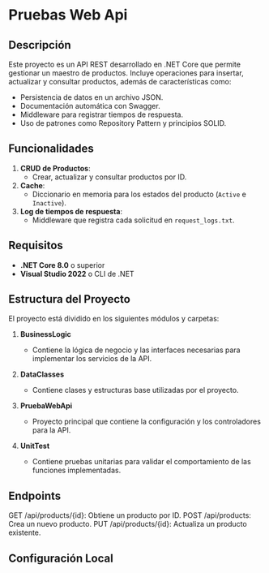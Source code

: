 ﻿# Pruebas Web Api

## Descripción
Este proyecto es un API REST desarrollado en .NET Core que permite gestionar un maestro de productos. Incluye operaciones para insertar, actualizar y consultar productos, además de características como:
- Persistencia de datos en un archivo JSON.
- Documentación automática con Swagger.
- Middleware para registrar tiempos de respuesta.
- Uso de patrones como Repository Pattern y principios SOLID.

## Funcionalidades
1. **CRUD de Productos**:
   - Crear, actualizar y consultar productos por ID.
2. **Cache**:
   - Diccionario en memoria para los estados del producto (`Active` e `Inactive`).
3. **Log de tiempos de respuesta**:
   - Middleware que registra cada solicitud en `request_logs.txt`.

## Requisitos
- **.NET Core 8.0** o superior
- **Visual Studio 2022** o CLI de .NET

## Estructura del Proyecto
El proyecto está dividido en los siguientes módulos y carpetas:

1. **BusinessLogic**
	- Contiene la lógica de negocio y las interfaces necesarias para implementar los servicios de la API.

2. **DataClasses**
	- Contiene clases y estructuras base utilizadas por el proyecto.

3. **PruebaWebApi**
	- Proyecto principal que contiene la configuración y los controladores para la API.

4. **UnitTest**
	- Contiene pruebas unitarias para validar el comportamiento de las funciones implementadas.

## Endpoints
GET /api/products/{id}: Obtiene un producto por ID.
POST /api/products: Crea un nuevo producto.
PUT /api/products/{id}: Actualiza un producto existente.

## Configuración Local
